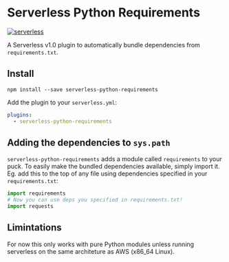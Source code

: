 # Serverless Python Requirements

[![serverless](http://public.serverless.com/badges/v3.svg)](http://www.serverless.com)

A Serverless v1.0 plugin to automatically bundle dependencies from 
`requirements.txt`.


## Install

```
npm install --save serverless-python-requirements
```

Add the plugin to your `serverless.yml`:

```yaml
plugins:
  - serverless-python-requirements
```


## Adding the dependencies to `sys.path`

`serverless-python-requirements` adds a module called `requirements` to your
puck. To easily make the bundled dependencies available, simply import it. Eg.
add this to the top of any file using dependencies specified in your
`requirements.txt`:
```python
import requirements
# Now you can use deps you specified in requirements.txt!
import requests
```

## Limintations

For now this only works with pure Python modules unless running serverless on the same architeture as AWS (x86_64 Linux).
